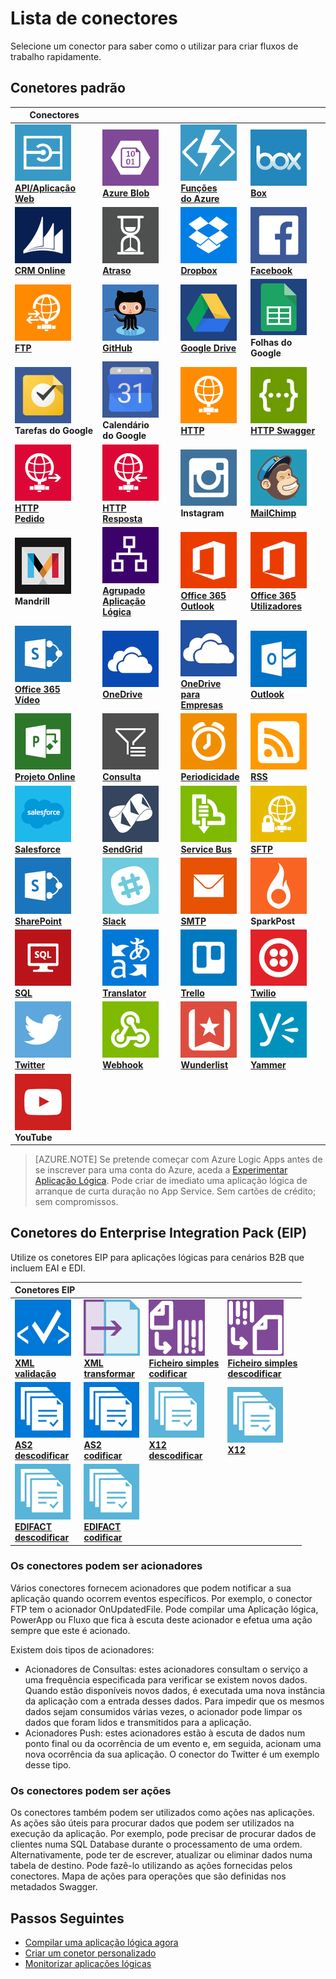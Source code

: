 <properties
    pageTitle="Lista de conectores geridos pela Microsoft para utilização em aplicações lógicas do Microsoft Azure | Serviço de Aplicações do Microsoft Azure | Microsoft Azure"
    description="Obtenha uma lista completa dos conectores geridos pela Microsoft que pode utilizar para criar Logic Apps no App Service do Azure"
    services="logic-apps"
    documentationCenter=""
    authors="MSFTMAN"
    manager="erikre"
    editor=""
    tags="connectors"/>

<tags
    ms.service="logic-apps"
    ms.workload="integration"
    ms.tgt_pltfrm="na"
    ms.devlang="na"
    ms.topic="get-started-article"
    ms.date="08/23/2016"
    ms.author="deonhe"/>

# Lista de conectores

Selecione um conector para saber como o utilizar para criar fluxos de trabalho rapidamente.

## Conetores padrão

|Conectores||||
|-----------|-----------|-----------|-----------|
|[![Ícone da API][API/Web-Appicon]<br/>**API/Aplicação Web**][API/Web-Appdoc]|[![Ícone da API][Azure-Blobicon]<br/>**Azure Blob**][Azure-Blobdoc]|[![Ícone da API][Azure~Functionsicon]<br/>**Funções<br/>do Azure**][Azure~Functionsdoc]|[![Ícone da API][Boxicon]<br/>**Box**][Boxdoc]|
|[![Ícone da API][CRM-Onlineicon]<br/>**CRM Online**][CRM-Onlinedoc]|[![Ícone da API][Delayicon]<br/>**Atraso**][Delaydoc]|[![Ícone da API][Dropboxicon]<br/>**Dropbox**][Dropboxdoc]|[![Ícone da API][Facebookicon]<br/>**Facebook**][Facebookdoc]|
|[![Ícone da API][FTPicon]<br/>**FTP**][FTPdoc]|[![Ícone da API][GitHubicon]<br/>**GitHub**][GitHubdoc]|[![Ícone da API][Google-Driveicon]<br/>**Google Drive**][Google-Drivedoc]|![Ícone de API][Google-Sheetsicon]<br/>**Folhas do Google**|
|![Ícone de API][Google-Tasksicon]<br/>**Tarefas do Google**|![Ícone de API][Google~Calendaricon]<br/>**Calendário<br/>do Google**|[![Ícone da API][HTTPicon]<br/>**HTTP**][HTTPdoc]|[![Ícone da API][HTTP-Swaggericon]<br/>**HTTP Swagger**][HTTP-Swaggerdoc]|
|[![Ícone da API][HTTP~Requesticon]<br/>**HTTP<br/>Pedido**][HTTP~Requestdoc]|[![Ícone da API][HTTP~Responseicon]<br/>**HTTP<br/>Resposta**][HTTP~Responsedoc]|![Ícone de API][Instagramicon]<br/>**Instagram**|[![Ícone da API][MailChimpicon]<br/>**MailChimp**][MailChimpdoc]|
|![Ícone de API][Mandrillicon]<br/>**Mandrill**|[![Ícone da API][Nested~Logic-Appicon]<br/>**Agrupado<br/>Aplicação Lógica**][Nested~Logic-Appdoc]|[![Ícone da API][Office-365~Outlookicon]<br/>**Office 365<br/>Outlook**][Office-365~Outlookdoc]|[![Ícone da API][Office-365~Usersicon]<br/>**Office 365<br/>Utilizadores**][Office-365~Usersdoc]|
|[![Ícone da API][Office-365~Videoicon]<br/>**Office 365<br/>Vídeo**][Office-365~Videodoc]|[![Ícone da API][OneDriveicon]<br/>**OneDrive**][OneDrivedoc]|[![Ícone da API][OneDrive-for~Businessicon]<br/>**OneDrive para<br/>Empresas**][OneDrive-for~Businessdoc]|[![Ícone da API][Outlookicon]<br/>**Outlook**][Outlookdoc]|
|[![Ícone da API][Project-Onlineicon]<br/>**Projeto Online**][Project-Onlinedoc]|[![Ícone da API][Queryicon]<br/>**Consulta**][Querydoc]|[![Ícone da API][Recurrenceicon]<br/>**Periodicidade**][Recurrencedoc]|[![Ícone da API][RSSicon]<br/>**RSS**][RSSdoc]|
|[![Ícone da API][Salesforceicon]<br/>**Salesforce**][Salesforcedoc]|[![Ícone da API][SendGridicon]<br/>**SendGrid**][SendGriddoc]|[![Ícone da API][Service-Busicon]<br/>**Service Bus**][Service-Busdoc]|[![Ícone da API][SFTPicon]<br/>**SFTP**][SFTPdoc]|
|[![Ícone da API][SharePointicon]<br/>**SharePoint**][SharePointdoc]|[![Ícone da API][Slackicon]<br/>**Slack**][Slackdoc]|[![Ícone da API][SMTPicon]<br/>**SMTP**][SMTPdoc]|![Ícone de API][SparkPosticon]<br/>**SparkPost**|
|[![Ícone da API][SQLicon]<br/>**SQL**][SQLdoc]|[![Ícone da API][Translatoricon]<br/>**Translator**][Translatordoc]|[![Ícone da API][Trelloicon]<br/>**Trello**][Trellodoc]|[![Ícone da API][Twilioicon]<br/>**Twilio**][Twiliodoc]|
|[![Ícone da API][Twittericon]<br/>**Twitter**][Twitterdoc]|[![Ícone da API][Webhookicon]<br/>**Webhook**][Webhookdoc]|[![Ícone da API][Wunderlisticon]<br/>**Wunderlist**][Wunderlistdoc]|[![Ícone da API][Yammericon]<br/>**Yammer**][Yammerdoc]|
|![Ícone de API][YouTubeicon]<br/>**YouTube**||||

> [AZURE.NOTE] Se pretende começar com Azure Logic Apps antes de se inscrever para uma conta do Azure, aceda a [Experimentar Aplicação Lógica](https://tryappservice.azure.com/?appservice=logic). Pode criar de imediato uma aplicação lógica de arranque de curta duração no App Service. Sem cartões de crédito; sem compromissos.

## Conetores do Enterprise Integration Pack (EIP)
Utilize os conetores EIP para aplicações lógicas para cenários B2B que incluem EAI e EDI.  
 
|Conetores EIP ||||
|-----------|-----------|-----------|-----------|
|[![Ícone da API][xmlvalidateicon]<br/>**XML <br/>validação**][xmlvalidatedoc]|[![Ícone da API][xmltransformicon]<br/>**XML<br/> transformar**][xmltransformdoc]|[![Ícone da API][flatfileicon]<br/>**Ficheiro simples</br>codificar**][flatfiledoc]|[![Ícone da API][flatfiledecodeicon]<br/>**Ficheiro simples</br>descodificar**][flatfiledecodedoc]|
|[![Ícone da API][as2icon]<br/>**AS2</br>descodificar**][as2decode]|[![Ícone da API][as2icon]<br/>**AS2</br>codificar**][as2encode]|[![Ícone da API][x12icon]<br/>**X12</br>descodificar**][x12decode]|[![Ícone da API][x12icon]<br/>**X12</br>**][x12encode]|
|[![Ícone da API][x12icon]<br/>**EDIFACT</br>descodificar**][EDIFACTdecode]|[![Ícone da API][x12icon]<br/>**EDIFACT</br>codificar**][EDIFACTencode]||||

<!-- TODO: Add Functions, App Service, and Nested Workflow Icons -->
### Os conectores podem ser acionadores
Vários conectores fornecem acionadores que podem notificar a sua aplicação quando ocorrem eventos específicos. Por exemplo, o conector FTP tem o acionador OnUpdatedFile. Pode compilar uma Aplicação lógica, PowerApp ou Fluxo que fica à escuta deste acionador e efetua uma ação sempre que este é acionado.

Existem dois tipos de acionadores:  

* Acionadores de Consultas: estes acionadores consultam o serviço a uma frequência especificada para verificar se existem novos dados. Quando estão disponíveis novos dados, é executada uma nova instância da aplicação com a entrada desses dados. Para impedir que os mesmos dados sejam consumidos várias vezes, o acionador pode limpar os dados que foram lidos e transmitidos para a aplicação.
* Acionadores Push: estes acionadores estão à escuta de dados num ponto final ou da ocorrência de um evento e, em seguida, acionam uma nova ocorrência da sua aplicação. O conector do Twitter é um exemplo desse tipo.

### Os conectores podem ser ações
Os conectores também podem ser utilizados como ações nas aplicações. As ações são úteis para procurar dados que podem ser utilizados na execução da aplicação. Por exemplo, pode precisar de procurar dados de clientes numa SQL Database durante o processamento de uma ordem. Alternativamente, pode ter de escrever, atualizar ou eliminar dados numa tabela de destino. Pode fazê-lo utilizando as ações fornecidas pelos conectores. Mapa de ações para operações que são definidas nos metadados Swagger.

## Passos Seguintes

- [Compilar uma aplicação lógica agora](../app-service-logic/app-service-logic-create-a-logic-app.md)  
- [Criar um conetor personalizado](../app-service-logic/app-service-logic-create-api-app.md)
- [Monitorizar aplicações lógicas](../app-service-logic/app-service-logic-monitor-your-logic-apps.md)

<!--Connectors Documentation-->
[azure-blobdoc]: ./connectors-create-api-azureblobstorage.md "Ligue-se ao blob do Azure para gerir ficheiros no contentor de blob."
[boxDoc]: ./connectors-create-api-box.md "Liga-se ao Box e pode carregar, obter, eliminar, listar tarefas de ficheiros e muito mais."
[crm-onlinedoc]: ./connectors-create-api-crmonline.md "Ligue-se ao Dynamics CRM Online e faça mais com os seus dados CRM Online."
[dropboxdoc]: ./connectors-create-api-dropbox.md "Ligue-se ao Dropbox para obter, eliminar, listar tarefas de ficheiros e muito mais."
[facebookdoc]: ./connectors-create-api-facebook.md "Ligue-se ao Facebook para publicar numa linha cronológica, obter o feed de uma página e muito mais."
[ftpdoc]: ./connectors-create-api-ftp.md "Liga-se a um servidor FTP/FTPS e realize diferentes tarefas FTP, incluindo carregar, obter, eliminar ficheiros e muito mais."
[google-drivedoc]: ./connectors-create-api-googledrive.md "Ligue-se ao GoogleDrive e interaja com os seus dados."
[translatordoc]: ./connectors-create-api-microsofttranslator.md
[office-365~outlookdoc]: ./connectors-create-api-office365-outlook.md "O Conetor do Office 365 pode enviar e receber e-mails, gerir o calendário e os contactos com a conta do Office 365."
[office-365~usersdoc]: ./connectors-create-api-office365-users.md
[office-365~videodoc]: ./connectors-create-api-office365-video.md
[onedrivedoc]: ./connectors-create-api-onedrive.md "Liga-se ao seu Microsoft OneDrive e carrega, elimina, lista ficheiros e muito mais."
[onedrive-for~businessdoc]: ./connectors-create-api-onedriveforbusiness.md "Liga-se ao seu Microsoft OneDrive empresarial e carrega, elimina, lista ficheiros e muito mais."
[outlookdoc]: ./connectors-create-api-outlook.md "Ligue-se à sua caixa de correio do Outlook e aceda ao e-mail, entre outros."
[project-onlinedoc]: ./connectors-create-api-projectonline.md "Liga-se ao Microsoft Project Online."
[rssdoc]: ./connectors-create-api-rss.md "O conector RSS permite que os utilizadores publiquem e obtenham itens do feed. Também permite que os utilizadores acionem operações quando um novo item é publicado no feed."
[salesforcedoc]: ./connectors-create-api-salesforce.md "Ligue-se à conta Salesforce e gira contas, responsáveis, oportunidades e muito mais."
[sendgriddoc]: ./connectors-create-api-sendgrid.md "Liga-se ao Microsoft Project Online."
[service-busdoc]: ./connectors-create-api-servicebus.md "Pode enviar mensagens de Filas e Tópicos de Service Bus e receber mensagens de Filas e Subscrições de Service Bus."
[sharepointdoc]: ./connectors-create-api-sharepointonline.md "Liga-se ao SharePoint Online para gerir documentos e listar itens."
[slackdoc]: ./connectors-create-api-slack.md "Ligue-se ao Slack e publique mensagens nos canais Slack."
[sftpdoc]: ./connectors-create-api-sftp.md "Ligue-se ao SFTP para carregar, obter, eliminar ficheiros e muito mais."
[githubdoc]: ./connectors-create-api-github.md "Liga-se ao GitHub para controlar problemas."
[mailchimpdoc]: ./connectors-create-api-mailchimp.md "Enviar melhor e-mail."
[smtpdoc]: ./connectors-create-api-smtp.md "Liga-se a um servidor SMTP e pode enviar e-mails com anexos."
[sqldoc]: ./connectors-create-api-sqlazure.md "Liga-se à SQL Database do Azure. Pode criar, atualizar, obter e eliminar entradas numa tabela da SQL Database."
[trellodoc]: ./connectors-create-api-trello.md "O Trello é a forma gratuita, flexível e visual de organizar qualquer coisa com qualquer pessoa."
[twiliodoc]: ./connectors-create-api-twilio.md "Liga-se ao Twilio e pode enviar e receber mensagens, obter números disponíveis, gerir números de telefone recebidos, entre outros."
[twitterdoc]: ./connectors-create-api-twitter.md "Liga-se ao Twitter e obtém linhas cronológicas, publica tweets, entre outros."
[wunderlistdoc]: ./connectors-create-api-wunderlist.md "Mantém a sua vida sincronizada."
[yammerdoc]: ./connectors-create-api-yammer.md "Liga-se ao Yammer para publicar mensagens e receber novas mensagens."
[as2doc]: ../app-service-logic/app-service-logic-enterprise-integration-as2.md "Saiba mais sobre a integração empresarial com o AS2."
[x12doc]: ../app-service-logic/app-service-logic-enterprise-integration-x12.md "Saiba mais sobre a integração empresarial com o X12"
[flatfiledoc]: ../app-service-logic/app-service-logic-enterprise-integration-flatfile.md "Saiba mais sobre a integração empresarial com ficheiros simples."
[flatfiledecodedoc]: ../app-service-logic/app-service-logic-enterprise-integration-flatfile.md "Saiba mais sobre a integração empresarial com ficheiros simples."
[xmlvalidatedoc]: ../app-service-logic/app-service-logic-enterprise-integration-xml-validation.md "Saiba mais sobre a integração empresarial com validação XML."
[xmltransformdoc]: ../app-service-logic/app-service-logic-enterprise-integration-transform.md "Saiba mais sobre transformações de integração empresarial."
[as2decode]: ..//app-service-logic/app-service-logic-enterprise-integration-as2-decode.md "Saiba mais sobre a integração empresarial com a descodificação AS2"
[as2encode]: ..//app-service-logic/app-service-logic-enterprise-integration-as2-encode.md "Saiba mais sobre a integração empresarial com a codificação AS2"
[X12decode]: ..//app-service-logic/app-service-logic-enterprise-integration-X12-decode.md "Saiba mais sobre a integração empresarial com a descodificação X12"
[X12encode]: ..//app-service-logic/app-service-logic-enterprise-integration-X12-encode.md "Saiba mais sobre a integração empresarial com a codificação X12"
[EDIFACTdecode]: ..//app-service-logic/app-service-logic-enterprise-integration-EDIFACT-decode.md "Saiba mais sobre a integração empresarial com a descodificação EDIFACT"
[EDIFACTencode]: ..//app-service-logic/app-service-logic-enterprise-integration-EDIFACT-encode.md "Saiba mais sobre a integração empresarial com a codificação EDIFACT"
[httpdoc]: ./connectors-native-http.md "Conetor HTTP para efetuar chamadas HTTP."
[http~requestdoc]: ./connectors-native-reqres.md "Ações de pedido e resposta."
[http~responsedoc]: ./connectors-native-reqres.md "Ações de pedido e resposta."
[delaydoc]: ./connectors-native-delay.md "Saiba mais sobre a ação de atraso."
[http-swaggerdoc]: ./connectors-native-http-swagger.md "HTTP + Swagger Connector para efetuar chamadas HTTP."
[querydoc]: ./connectors-native-query.md "Ação de consulta para selecionar e filtrar matrizes."
[webhookdoc]: ./connectors-native-webhook.md "Acionador e ação do Webhook para aplicações lógicas."
[azure~functionsdoc]: ../app-service-logic/app-service-logic-azure-functions.md "integrar aplicações lógicas com Funções do Azure."
[api/web-appdoc]: ../app-service-logic/app-service-logic-custom-hosted-api.md "Integrar aplicações lógicas com Aplicações API do Serviço de Aplicações."
[nested~logic-appdoc]: ../app-service-logic/app-service-logic-http-endpoint.md "Integrar aplicações lógicas com um fluxo de trabalho aninhado."
[recurrencedoc]:  ./connectors-native-recurrence.md "Acionador de recorrência para aplicações lógicas."
[google-sheetsdoc]: ./connectors-create-api-googlesheet.md "Liga ao Folhas do Google e pode modificar folhas."
[google-tasksdoc]: ./connectors-create-api-googletasks.md "Liga às Tarefas do Google e pode gerir tarefas."
[google~calendardoc]: ./connectors-create-api-googlecalendar.md "Liga ao Calendário Google e pode gerir o calendário."
[instagramdoc]: ./connectors-create-api-instagram.md "Liga ao Instagram e pode acionar ou agir sobre eventos."
[mandrilldoc]: ./connectors-create-api-mandrill.md "Liga ao Mandrill e pode ser utilizado para comunicação."
[youtubedoc]: ./connectors-create-api-youtube.md "Liga ao YouTube e pode interagir com vídeos e canais."
[sparkpostdoc]: ./connectors-create-api-sparkpost.md "Liga ao SparkPost e pode ser utilizado para comunicação."

<!--Icon references-->
[Azure-Blobicon]: ./media/apis-list/azureblob.png
[Boxicon]: ./media/apis-list/box.png
[FTPicon]: ./media/apis-list/ftp.png
[GitHubicon]: ./media/apis-list/github.png
[CRM-Onlineicon]: ./media/apis-list/dynamicscrmonline.png
[Dropboxicon]: ./media/apis-list/dropbox.png
[Facebookicon]: ./media/apis-list/facebook.png
[Google-Driveicon]: ./media/apis-list/googledrive.png
[MailChimpicon]: ./media/apis-list/mailchimp.png
[Translatoricon]: ./media/apis-list/microsofttranslator.png
[Office-365~Outlookicon]: ./media/apis-list/office365.png
[Office-365~Usersicon]: ./media/apis-list/office365.png
[Office-365~Videoicon]: ./media/apis-list/sharepointonline.png
[OneDriveicon]: ./media/apis-list/onedrive.png
[OneDrive-for~Businessicon]: ./media/apis-list/onedriveforbusiness.png
[Outlookicon]: ./media/apis-list/outlook.png
[Project-Onlineicon]: ./media/apis-list/projectonline.png
[RSSicon]: ./media/apis-list/rss.png
[Salesforceicon]: ./media/apis-list/salesforce.png
[SendGridicon]: ./media/apis-list/sendgrid.png
[Service-Busicon]: ./media/apis-list/servicebus.png
[SFTPicon]: ./media/apis-list/sftp.png
[SharePointicon]: ./media/apis-list/sharepointonline.png
[Slackicon]: ./media/apis-list/slack.png
[SMTPicon]: ./media/apis-list/smtp.png
[SQLicon]: ./media/apis-list/sql.png
[Trelloicon]: ./media/apis-list/trello.png
[Twilioicon]: ./media/apis-list/twilio.png
[Twittericon]: ./media/apis-list/twitter.png
[Wunderlisticon]: ./media/apis-list/wunderlist.png
[Yammericon]: ./media/apis-list/yammer.png
[Google~Calendaricon]: ./media/apis-list/googlecalendar.png
[Google-Tasksicon]: ./media/apis-list/googletasks.png
[Google-Sheetsicon]: ./media/apis-list/googlesheet.png
[Mandrillicon]: ./media/apis-list/mandrill.png
[SparkPosticon]: ./media/apis-list/sparkpost.png
[Instagramicon]: ./media/apis-list/instagram.png
[YouTubeicon]: ./media/apis-list/youtube.png
[HTTPicon]: ./media/apis-list/http.png
[HTTP~Requesticon]: ./media/apis-list/request.png
[HTTP~Responseicon]: ./media/apis-list/response.png
[Delayicon]: ./media/apis-list/delay.png
[HTTP-Swaggericon]: ./media/apis-list/http_swagger.png
[Queryicon]: ./media/apis-list/query.png
[Webhookicon]: ./media/apis-list/webhook.png
[Azure~Functionsicon]: ./media/apis-list/function.png
[API/Web-Appicon]: ./media/apis-list/api.png
[Nested~Logic-Appicon]: ./media/apis-list/workflow.png
[Recurrenceicon]: ./media/apis-list/recurrence.png

<!-- EIP Icons -->
[as2icon]: ./media/apis-list/as2new.png
[x12icon]: ./media/apis-list/x12new.png
[flatfileicon]: ./media/apis-list/flatfileencoding.png
[flatfiledecodeicon]: ./media/apis-list/flatfiledecoding.png
[xmlvalidateicon]: ./media/apis-list/xmlvalidation.png
[xmltransformicon]: ./media/apis-list/xsltransform.png



<!--HONumber=ago16_HO4--->


